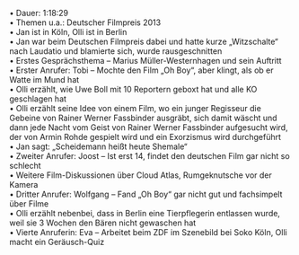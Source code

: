 • Dauer: 1:18:29  
• Themen u.a.: Deutscher Filmpreis 2013  
• Jan ist in Köln, Olli ist in Berlin  
• Jan war beim Deutschen Filmpreis dabei und hatte kurze „Witzschalte“ nach Laudatio und blamierte sich, wurde rausgeschnitten  
• Erstes Gesprächsthema – Marius Müller-Westernhagen und sein Auftritt  
• Erster Anrufer: Tobi – Mochte den Film „Oh Boy“, aber klingt, als ob er Watte im Mund hat  
• Olli erzählt, wie Uwe Boll mit 10 Reportern geboxt hat und alle KO geschlagen hat  
• Olli erzählt seine Idee von einem Film, wo ein junger Regisseur die Gebeine von Rainer Werner Fassbinder ausgräbt, sich damit wäscht und dann jede Nacht vom Geist von Rainer Werner Fassbinder aufgesucht wird, der von Armin Rohde gespielt wird und ein Exorzismus wird durchgeführt   
• Jan sagt: „Scheidemann heißt heute Shemale“  
• Zweiter Anrufer: Joost – Ist erst 14, findet den deutschen Film gar nicht so schlecht  
• Weitere Film-Diskussionen über Cloud Atlas, Rumgeknutsche vor der Kamera  
• Dritter Anrufer: Wolfgang – Fand „Oh Boy“ gar nicht gut und fachsimpelt über Filme	 
• Olli erzählt nebenbei, dass in Berlin eine Tierpflegerin entlassen wurde, weil sie 3 Wochen den Bären nicht gewaschen hat  
• Vierte Anruferin: Eva – Arbeitet beim ZDF im Szenebild bei Soko Köln, Olli macht ein Geräusch-Quiz  
